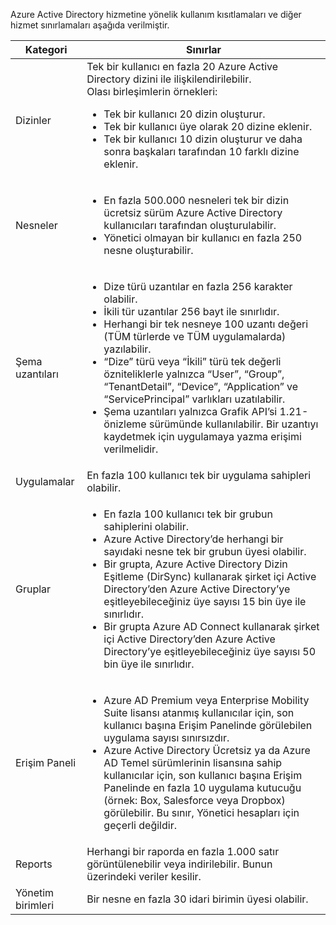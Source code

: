 Azure Active Directory hizmetine yönelik kullanım kısıtlamaları ve diğer hizmet sınırlamaları aşağıda verilmiştir.

| Kategori | Sınırlar |
| --- | --- |
| Dizinler |Tek bir kullanıcı en fazla 20 Azure Active Directory dizini ile ilişkilendirilebilir.<br />Olası birleşimlerin örnekleri: <ul> <li>Tek bir kullanıcı 20 dizin oluşturur.</li><li>Tek bir kullanıcı üye olarak 20 dizine eklenir.</li><li>Tek bir kullanıcı 10 dizin oluşturur ve daha sonra başkaları tarafından 10 farklı dizine eklenir.</li></ul> |
| Nesneler |<ul><li>En fazla 500.000 nesneleri tek bir dizin ücretsiz sürüm Azure Active Directory kullanıcıları tarafından oluşturulabilir.</li><li>Yönetici olmayan bir kullanıcı en fazla 250 nesne oluşturabilir.</li></ul> |
| Şema uzantıları |<ul><li>Dize türü uzantılar en fazla 256 karakter olabilir. </li><li>İkili tür uzantılar 256 bayt ile sınırlıdır.</li><li>Herhangi bir tek nesneye 100 uzantı değeri (TÜM türlerde ve TÜM uygulamalarda) yazılabilir.</li><li>“Dize” türü veya “İkili” türü tek değerli özniteliklerle yalnızca “User”, “Group”, “TenantDetail”, “Device”, “Application” ve “ServicePrincipal” varlıkları uzatılabilir.</li><li>Şema uzantıları yalnızca Grafik API’si 1.21-önizleme sürümünde kullanılabilir. Bir uzantıyı kaydetmek için uygulamaya yazma erişimi verilmelidir.</li></ul> |
| Uygulamalar |En fazla 100 kullanıcı tek bir uygulama sahipleri olabilir. |
| Gruplar |<ul><li>En fazla 100 kullanıcı tek bir grubun sahiplerini olabilir.</li><li>Azure Active Directory’de herhangi bir sayıdaki nesne tek bir grubun üyesi olabilir.</li><li>Bir grupta, Azure Active Directory Dizin Eşitleme (DirSync) kullanarak şirket içi Active Directory’den Azure Active Directory’ye eşitleyebileceğiniz üye sayısı 15 bin üye ile sınırlıdır.</li><li>Bir grupta Azure AD Connect kullanarak şirket içi Active Directory’den Azure Active Directory’ye eşitleyebileceğiniz üye sayısı 50 bin üye ile sınırlıdır.</li></ul> |
| Erişim Paneli |<ul><li>Azure AD Premium veya Enterprise Mobility Suite lisansı atanmış kullanıcılar için, son kullanıcı başına Erişim Panelinde görülebilen uygulama sayısı sınırsızdır.</li><li>Azure Active Directory Ücretsiz ya da Azure AD Temel sürümlerinin lisansına sahip kullanıcılar için, son kullanıcı başına Erişim Panelinde en fazla 10 uygulama kutucuğu (örnek: Box, Salesforce veya Dropbox) görülebilir. Bu sınır, Yönetici hesapları için geçerli değildir.</li></ul> |
| Reports | Herhangi bir raporda en fazla 1.000 satır görüntülenebilir veya indirilebilir. Bunun üzerindeki veriler kesilir. |
| Yönetim birimleri | Bir nesne en fazla 30 idari birimin üyesi olabilir. |
